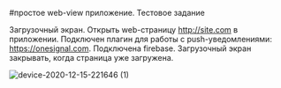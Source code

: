 #простое web-view приложение. Тестовое задание

Загрузочный экран.
Открыть web-страницу http://site.com в приложении.
Подключен плагин для работы с push-уведомлениями: https://onesignal.com.
Подключена firebase.
Загрузочный экран закрывать, когда страница уже загружена.

![device-2020-12-15-221646 (1)](https://user-images.githubusercontent.com/33995729/102215877-10514200-3f26-11eb-98a2-acbc4bded00a.gif)
